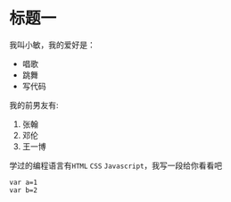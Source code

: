 # 标题一

我叫小敏，我的爱好是：
* 唱歌
* 跳舞
* 写代码 

我的前男友有:
1. 张翰
2. 邓伦
3. 王一博

学过的编程语言有`HTML` `CSS` `Javascript`，我写一段给你看看吧
```
var a=1
var b=2
```
